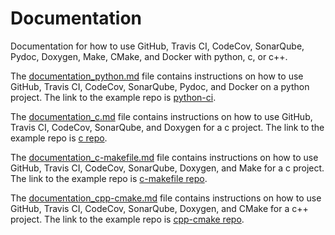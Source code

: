 # Documentation 
Documentation for how to use GitHub, Travis CI, CodeCov, SonarQube, Pydoc, Doxygen, Make, CMake, and Docker with python, c, or c++. 

The [documentation_python.md](https://github.com/laurelmcintyre/documentation/blob/gh-pages/documentation_python.md) file contains instructions on how to use GitHub, Travis CI, CodeCov, SonarQube, Pydoc, and Docker on a python project. The link to the example repo is [python-ci](https://github.com/laurelmcintyre/python-ci).

The [documentation_c.md](https://github.com/laurelmcintyre/documentation/blob/gh-pages/documentation_c.md) file contains instructions on how to use GitHub, Travis CI, CodeCov, SonarQube, and Doxygen for a c project. The link to the example repo is [c repo](https://github.com/laurelmcintyre/c).

The [documentation_c-makefile.md](https://github.com/laurelmcintyre/documentation/blob/gh-pages/documentation_c-makefile.md) file contains instructions on how to use GitHub, Travis CI, CodeCov, SonarQube, Doxygen, and Make for a c project. The link to the example repo is [c-makefile repo](https://github.com/laurelmcintyre/c-makefile).

The [documentation_cpp-cmake.md](https://github.com/laurelmcintyre/documentation/blob/gh-pages/documentation_cpp-cmake.md) file contains instructions on how to use GitHub, Travis CI, CodeCov, SonarQube, Doxygen, and CMake for a c++ project. The link to the example repo is [cpp-cmake repo](https://github.com/laurelmcintyre/cpp-cmake).
